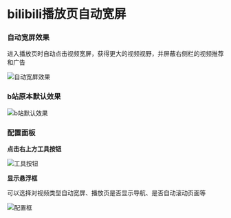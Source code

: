 # bilibili播放页自动宽屏

### 自动宽屏效果

进入播放页时自动点击视频宽屏，获得更大的视频视野，并屏蔽右侧栏的视频推荐和广告

![自动宽屏效果](https://picserver.duoyu.link/picfile/image/202503/28-1743096399345.png "自动宽屏效果")

### b站原本默认效果
![b站默认效果](https://picserver.duoyu.link/picfile/image/202503/28-1743096326211.png "b站默认效果")

### 配置面板

**点击右上方工具按钮**

![工具按钮](https://picserver.duoyu.link/picfile/image/202503/28-1743095924672.png "工具按钮")

**显示悬浮框**

可以选择对视频类型自动宽屏、播放页是否显示导航、是否自动滚动页面等

![配置框](https://picserver.duoyu.link/picfile/image/202504/28-1743095792961.png "配置框")
